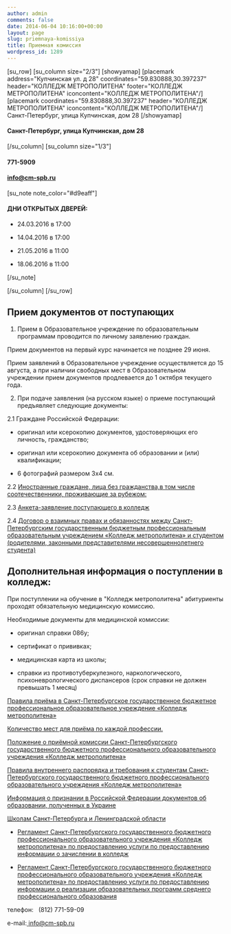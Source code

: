 ```yaml
---
author: admin
comments: false
date: 2014-06-04 10:16:00+00:00
layout: page
slug: priemnaya-komissiya
title: Приемная комиссия
wordpress_id: 1289
---
```


[su_row]
[su_column size="2/3"]
[showyamap]
[placemark address="Купчинская ул. д 28" coordinates="59.830888,30.397237" header="КОЛЛЕДЖ МЕТРОПОЛИТЕНА" footer="КОЛЛЕДЖ МЕТРОПОЛИТЕНА" iconcontent="КОЛЛЕДЖ МЕТРОПОЛИТЕНА"/]
[placemark coordinates="59.830888,30.397237" header="КОЛЛЕДЖ МЕТРОПОЛИТЕНА" iconcontent="КОЛЛЕДЖ МЕТРОПОЛИТЕНА"/]
Санкт-Петербург, улица Купчинская, дом 28
[/showyamap]


#### Санкт-Петербург, улица Купчинская, дом 28


[/su_column]
[su_column size="1/3"]


#### 771-5909




#### [ info@cm-spb.ru](mailto:info@cm-spb.ru)


[su_note note_color="#d9eaff"]

#### ДНИ ОТКРЫТЫХ ДВЕРЕЙ:





	
  * 24.03.2016 в 17:00

	
  * 14.04.2016 в 17:00

	
  * 21.05.2016 в 11:00

	
  * 18.06.2016 в 11:00

[/su_note]


[/su_column]
[/su_row]


## Прием документов от поступающих


1. Прием в Образовательное учреждение по образовательным программам проводится по личному заявлению граждан.

Прием документов на первый курс начинается не позднее 29 июня.

Прием заявлений в Образовательное учреждение осуществляется до 15 августа, а при наличии свободных мест в Образовательном учреждении прием документов продлевается до 1 октября текущего года.

2. При подаче заявления (на русском языке) о приеме поступающий предъявляет следующие документы:

2.1 Граждане Российской Федерации:



	
  * оригинал или ксерокопию документов, удостоверяющих его личность, гражданство;

	
  * оригинал или ксерокопию документа об образовании и (или) квалификации;

	
  * 6 фотографий размером 3х4 см.


2.2 [Иностранные граждане, лица без гражданства,в том числе соотечественники, проживающие за рубежом:](http://www.cm-spb.ru/cms/2162-2/)

2.3 [Анкета-заявление поступающего в колледж](http://www.cm-spb.ru/cms/wp-content/uploads/2015/02/Анкета-заявление-2015.pdf)

2.4 [Договор о взаимных правах и обязанностях между Санкт-Петербургским государственным бюджетным профессиональным образовательным учреждением «Колледж метрополитена» и студентом (родителями, законными представителями несовершеннолетнего студента)](http://www.cm-spb.ru/cms/wp-content/uploads/2015/02/Договор-с-обучающимися-2015.pdf)


## Дополнительная информация о поступлении в колледж:


При поступлении на обучение в "Колледж метрополитена" абитуриенты проходят обязательную медицинскую комиссию.

Необходимые документы для медицинской комиссии:



	
  * оригинал справки 086у;

	
  * сертификат о прививках;

	
  * медицинская карта из школы;

	
  * справки из противотуберкулезного, наркологического, психоневрологического диспансеров (срок справки не должен превышать 1 месяц)




[Правила приёма в Санкт-Петербургское государственное бюджетное профессиональное образовательное учреждение «Колледж метрополитена»](http://www.cm-spb.ru/cms/wp-content/uploads/2014/06/Правила-приема-2.pdf)







[Количество мест для приёма по каждой профессии.](http://www.cm-spb.ru/cms/%d0%bf%d1%80%d0%b8%d0%b5%d0%bc%d0%bd%d0%b0%d1%8f-%d0%ba%d0%be%d0%bc%d0%b8%d1%81%d1%81%d0%b8%d1%8f/%d0%be%d0%b1%d1%89%d0%b5%d0%b5-%d0%ba%d0%be%d0%bb%d0%b8%d1%87%d0%b5%d1%81%d1%82%d0%b2%d0%be-%d0%bc%d0%b5%d1%81%d1%82-%d0%b4%d0%bb%d1%8f-%d0%bf%d1%80%d0%b8%d1%91%d0%bc%d0%b0-%d0%bf%d0%be-%d0%ba%d0%b0)

[Положение о приёмной комиссии Санкт-Петербургского государственного бюджетного профессионального образовательного учреждения «Колледж метрополитена»](http://www.cm-spb.ru/cms/wp-content/uploads/2014/06/положение-о-приемной-комиссии.pdf)

[Правила внутреннего распорядка и требования к студентам Санкт-Петербургского государственного бюджетного профессионального образовательного учреждения «Колледж метрополитена»](http://www.cm-spb.ru/cms/wp-content/uploads/2015/10/правила-внутреннего-распорядка.pdf)

[Информация о признании в Российской Федерации документов об образовании, полученных в Украине](http://www.cm-spb.ru/cms/wp-content/uploads/2014/10/Документы_Украина.pdf)

[Школам Санкт-Петербурга и Ленинградской области](http://www.cm-spb.ru/cms/приемная-комиссия/школам/)



	
  * [Регламент Санкт-Петербургского государственного бюджетного профессионального образовательного учреждения «Колледж метрополитена» по предоставлению услуги по предоставлению информации о зачислении в колледж](http://www.cm-spb.ru/cms/wp-content/uploads/2014/06/регламент-информация-о-зачислении.pdf)

	
  * [Регламент Санкт-Петербургского государственного бюджетного профессионального образовательного учреждения «Колледж метрополитена» по предоставлению услуги по предоставлению информации о реализации образовательных программ среднего профессионального образования](http://www.cm-spb.ru/cms/wp-content/uploads/2014/06/регламент-о-реализации-программ.pdf)




телефон:   (812) 771-59-09

e-mail:[ info@cm-spb.ru](mailto:info@cm-spb.ru)
